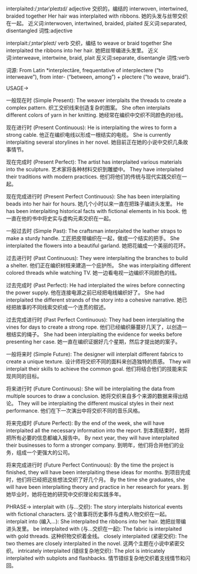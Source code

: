 interplaited:/ˌɪntərˈpleɪtɪd/
adjective
交织的，编结的
interwoven, intertwined, braided together
Her hair was interplaited with ribbons. 她的头发与丝带交织在一起。
近义词:interwoven, intertwined, braided, plaited
反义词:separated, disentangled
词性:adjective

interplait:/ˌɪntərˈpleɪt/
verb
交织，编结
to weave or braid together
She interplaited the ribbons into her hair. 她把丝带编进头发里。
近义词:interweave, intertwine, braid, plait
反义词:separate, disentangle
词性:verb

词源: From Latin *interplectāre, frequentative of interplectere (“to interweave”), from inter- (“between, among”) + plectere (“to weave, braid”).

USAGE->

一般现在时 (Simple Present):
The weaver interplaits the threads to create a complex pattern.  织工交织线来创造复杂的图案。
She often interplaits different colors of yarn in her knitting. 她经常在编织中交织不同颜色的纱线。

现在进行时 (Present Continuous):
He is interplaiting the wires to form a strong cable. 他正在编织电线以形成一根结实的电缆。
She is currently interplaiting several storylines in her novel. 她目前正在她的小说中交织几条故事情节。

现在完成时 (Present Perfect):
The artist has interplaited various materials into the sculpture. 艺术家将各种材料交织到雕塑中。
They have interplaited their traditions with modern practices. 他们将他们的传统与现代实践交织在一起。

现在完成进行时 (Present Perfect Continuous):
She has been interplaiting beads into her hair for hours. 她几个小时以来一直在把珠子编进头发里。
He has been interplaiting historical facts with fictional elements in his book. 他一直在他的书中将史实与虚构元素交织在一起。

一般过去时 (Simple Past):
The craftsman interplaited the leather straps to make a sturdy handle. 工匠把皮带编织在一起，做成一个结实的把手。
She interplaited the flowers into a beautiful garland. 她把花编成一个美丽的花环。

过去进行时 (Past Continuous):
They were interplaiting the branches to build a shelter. 他们正在编织树枝来建造一个庇护所。
She was interplaiting different colored threads while watching TV. 她一边看电视一边编织不同颜色的线。

过去完成时 (Past Perfect):
He had interplaited the wires before connecting the power supply.  他在连接电源之前已经把电线编织好了。
She had interplaited the different strands of the story into a cohesive narrative. 她已经把故事的不同线索交织成一个连贯的叙述。

过去完成进行时 (Past Perfect Continuous):
They had been interplaiting the vines for days to create a strong rope.  他们已经编织藤蔓好几天了，以创造一根结实的绳子。
She had been interplaiting the evidence for weeks before presenting her case.  她一直在编织证据好几个星期，然后才提出她的案子。

一般将来时 (Simple Future):
The designer will interplait different fabrics to create a unique texture. 设计师将交织不同的面料来创造独特的质感。
They will interplait their skills to achieve the common goal.  他们将结合他们的技能来实现共同的目标。

将来进行时 (Future Continuous):
She will be interplaiting the data from multiple sources to draw a conclusion. 她将交织来自多个来源的数据来得出结论。
They will be interplaiting the different musical styles in their next performance. 他们在下一次演出中将交织不同的音乐风格。

将来完成时 (Future Perfect):
By the end of the week, she will have interplaited all the necessary information into the report. 到本周结束时，她将把所有必要的信息都编入报告中。
By next year, they will have interplaited their businesses to form a stronger company. 到明年，他们将合并他们的业务，组成一个更强大的公司。

将来完成进行时 (Future Perfect Continuous):
By the time the project is finished, they will have been interplaiting these ideas for months. 到项目完成时，他们将已经把这些想法交织了好几个月。
By the time she graduates, she will have been interplaiting theory and practice in her research for years. 到她毕业时，她将在她的研究中交织理论和实践多年。


PHRASE->
interplait with (与…交织): The story interplaits historical events with fictional characters.  这个故事将历史事件与虚构人物交织在一起。
interplait into (编入…): She interplaited the ribbons into her hair. 她把丝带编进头发里。
be interplaited with (与…交织在一起):  The fabric is interplaited with gold threads.  这种织物交织着金线。
closely interplaited (紧密交织): The two themes are closely interplaited in the novel. 这两个主题在小说中紧密交织。
intricately interplaited (错综复杂地交织): The plot is intricately interplaited with subplots and flashbacks. 情节错综复杂地交织着支线情节和闪回。

